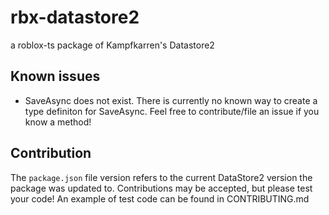 # rbx-datastore2
a roblox-ts package of Kampfkarren's Datastore2

## Known issues
- SaveAsync does not exist. There is currently no known way to create a type definiton for SaveAsync. Feel free to contribute/file an issue if you know a method!

## Contribution
The `package.json` file version refers to the current DataStore2 version the package was updated to.
Contributions may be accepted, but please test your code!
An example of test code can be found in CONTRIBUTING.md